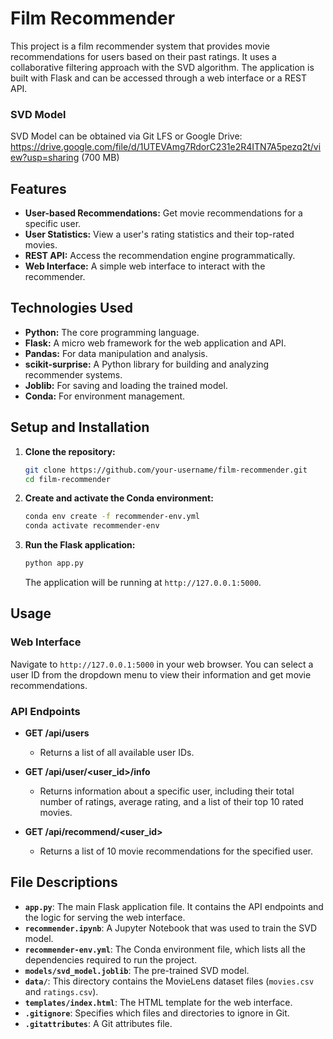 # Film Recommender

This project is a film recommender system that provides movie recommendations for users based on their past ratings. It uses a collaborative filtering approach with the SVD algorithm. The application is built with Flask and can be accessed through a web interface or a REST API.

### SVD Model

SVD Model can be obtained via Git LFS or Google Drive: https://drive.google.com/file/d/1UTEVAmg7RdorC231e2R4ITN7A5pezq2t/view?usp=sharing (700 MB)

## Features

*   **User-based Recommendations:** Get movie recommendations for a specific user.
*   **User Statistics:** View a user's rating statistics and their top-rated movies.
*   **REST API:** Access the recommendation engine programmatically.
*   **Web Interface:** A simple web interface to interact with the recommender.

## Technologies Used

*   **Python:** The core programming language.
*   **Flask:** A micro web framework for the web application and API.
*   **Pandas:** For data manipulation and analysis.
*   **scikit-surprise:** A Python library for building and analyzing recommender systems.
*   **Joblib:** For saving and loading the trained model.
*   **Conda:** For environment management.

## Setup and Installation

1.  **Clone the repository:**
    ```bash
    git clone https://github.com/your-username/film-recommender.git
    cd film-recommender
    ```

2.  **Create and activate the Conda environment:**
    ```bash
    conda env create -f recommender-env.yml
    conda activate recommender-env
    ```

3.  **Run the Flask application:**
    ```bash
    python app.py
    ```
    The application will be running at `http://127.0.0.1:5000`.

## Usage

### Web Interface

Navigate to `http://127.0.0.1:5000` in your web browser. You can select a user ID from the dropdown menu to view their information and get movie recommendations.

### API Endpoints

*   **GET /api/users**
    *   Returns a list of all available user IDs.

*   **GET /api/user/<user_id>/info**
    *   Returns information about a specific user, including their total number of ratings, average rating, and a list of their top 10 rated movies.

*   **GET /api/recommend/<user_id>**
    *   Returns a list of 10 movie recommendations for the specified user.

## File Descriptions

*   **`app.py`**: The main Flask application file. It contains the API endpoints and the logic for serving the web interface.
*   **`recommender.ipynb`**: A Jupyter Notebook that was used to train the SVD model.
*   **`recommender-env.yml`**: The Conda environment file, which lists all the dependencies required to run the project.
*   **`models/svd_model.joblib`**: The pre-trained SVD model.
*   **`data/`**: This directory contains the MovieLens dataset files (`movies.csv` and `ratings.csv`).
*   **`templates/index.html`**: The HTML template for the web interface.
*   **`.gitignore`**: Specifies which files and directories to ignore in Git.
*   **`.gitattributes`**: A Git attributes file.
